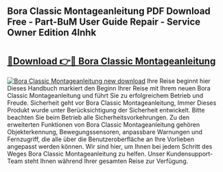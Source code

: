 ## Bora Classic Montageanleitung PDF Download Free - Part-BuM User Guide Repair - Service Owner Edition 4lnhk

# <h2><a href="http://df6yij.blite.top/?on=Bora+Classic+Montageanleitung">🔗Download 👉🔴 Bora Classic Montageanleitung</a></h2>

[![Bora Classic Montageanleitung new download](https://i.imgur.com/lujVjoI.png)](http://df6yij.blite.top/?on=Bora+Classic+Montageanleitung)
Ihre Reise beginnt hier Dieses Handbuch markiert den Beginn Ihrer Reise mit Ihrem neuen Bora Classic Montageanleitung und führt Sie zu erfolgreichem Betrieb und Freude. Sicherheit geht vor Bora Classic Montageanleitung, Immer Dieses Produkt wurde unter Berücksichtigung der Sicherheit entwickelt. Bitte beachten Sie beim Betrieb alle Sicherheitsvorkehrungen. Zu den erweiterten Funktionen von Bora Classic Montageanleitung gehören Objekterkennung, Bewegungssensoren, anpassbare Warnungen und Fernzugriff, die alle über die Benutzeroberfläche an Ihre Vorlieben angepasst werden können. Wir sind hier, um Ihnen bei jedem Schritt des Weges Bora Classic Montageanleitung zu helfen. Unser Kundensupport-Team steht Ihnen während Ihrer gesamten Reise zur Verfügung.

